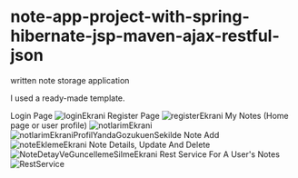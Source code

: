 # note-app-project-with-spring-hibernate-jsp-maven-ajax-restful-json
 written note storage application
 
 I used a ready-made template.

Login Page
![loginEkrani](https://user-images.githubusercontent.com/41294174/101613731-2a1df100-3a1d-11eb-9976-de54772a6c18.png)
Register Page
![registerEkrani](https://user-images.githubusercontent.com/41294174/101613793-3ace6700-3a1d-11eb-9c71-1d73a281b4f5.png)
My Notes (Home page or user profile)
![notlarimEkrani](https://user-images.githubusercontent.com/41294174/101613855-4b7edd00-3a1d-11eb-9180-f0e40895ec84.png)
![notlarimEkraniProfilYandaGozukuenSekilde](https://user-images.githubusercontent.com/41294174/101613924-5f2a4380-3a1d-11eb-8292-979a72623973.png)
Note Add 
![noteEklemeEkrani](https://user-images.githubusercontent.com/41294174/101613987-6f422300-3a1d-11eb-8722-82061f304c21.png)
Note Details, Update And Delete
![NoteDetayVeGuncellemeSilmeEkrani](https://user-images.githubusercontent.com/41294174/101614034-7d903f00-3a1d-11eb-888e-3db2f399983c.png)
Rest Service For A User's Notes
![RestService](https://user-images.githubusercontent.com/41294174/101614155-a6b0cf80-3a1d-11eb-8796-e41686d721d9.png)
